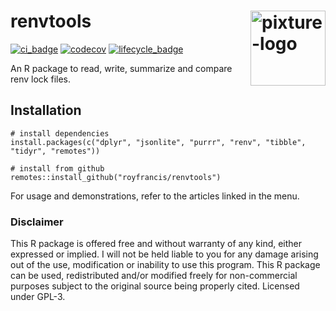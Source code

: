 # renvtools <img src="logo.webp" alt="pixture-logo" style="width:120px;float:right;" align="right" /> 

[![ci_badge](https://github.com/royfrancis/renvtools/workflows/r-cmd-check/badge.svg)](https://github.com/royfrancis/renvtools/actions?workflow=r-cmd-check) [![codecov](https://codecov.io/gh/royfrancis/renvtools/branch/main/graph/badge.svg?token=4DOQ8HNQFK)](https://app.codecov.io/gh/royfrancis/renvtools/) [![lifecycle_badge](https://lifecycle.r-lib.org/articles/figures/lifecycle-experimental.svg)](https://lifecycle.r-lib.org/articles/stages.html#experimental)

An R package to read, write, summarize and compare renv lock files.

## Installation

```
# install dependencies
install.packages(c("dplyr", "jsonlite", "purrr", "renv", "tibble", "tidyr", "remotes"))

# install from github
remotes::install_github("royfrancis/renvtools")
```

For usage and demonstrations, refer to the articles linked in the menu.

### Disclaimer

This R package is offered free and without warranty of any kind, either expressed or implied. I will not be held liable to you for any damage arising out of the use, modification or inability to use this program. This R package can be used, redistributed and/or modified freely for non-commercial purposes subject to the original source being properly cited. Licensed under GPL-3.  
